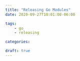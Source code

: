 ```yaml
---
title: "Releasing Go Modules"
date: 2020-09-27T10:01:08-06:00

tags:
    - go
    - releasing

categories:

draft: true
---
```



